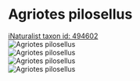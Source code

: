 
Agriotes pilosellus
===================
  
[iNaturalist taxon id: 494602](https://www.inaturalist.org/taxa/494602)  
![Agriotes pilosellus](https://inaturalist-open-data.s3.amazonaws.com/photos/200537418/medium.jpg)  
![Agriotes pilosellus](https://inaturalist-open-data.s3.amazonaws.com/photos/41534971/medium.jpg)  
![Agriotes pilosellus](https://inaturalist-open-data.s3.amazonaws.com/photos/19531296/medium.jpg)  
![Agriotes pilosellus](https://inaturalist-open-data.s3.amazonaws.com/photos/19531291/medium.jpg)